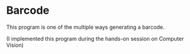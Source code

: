 # Barcode
This program is one of the multiple ways generating a barcode. 

(I implemented this program during the hands-on session on Computer Vision)
